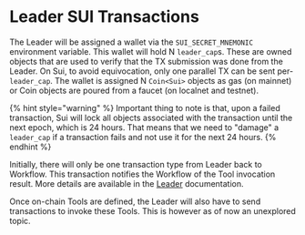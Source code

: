 # Leader SUI Transactions

The Leader will be assigned a wallet via the `SUI_SECRET_MNEMONIC` environment variable. This wallet will hold N `leader_cap`s. These are owned objects that are used to verify that the TX submission was done from the Leader. On Sui, to avoid equivocation, only one parallel TX can be sent per-`leader_cap`. The wallet is assigned N `Coin<Sui>` objects as gas (on mainnet) or Coin objects are poured from a faucet (on localnet and testnet).

<!-- Gitbook syntax -->
{% hint style="warning" %} Important thing to note is that, upon a failed transaction, Sui will lock all objects associated with the transaction until the next epoch, which is 24 hours. That means that we need to "damage" a `leader_cap` if a transaction fails and not use it for the next 24 hours. {% endhint %}

Initially, there will only be one transaction type from Leader back to Workflow. This transaction notifies the Workflow of the Tool invocation result. More details are available in the [Leader][crates-leader] documentation.

Once on-chain Tools are defined, the Leader will also have to send transactions to invoke these Tools. This is however as of now an unexplored topic.

<!-- List of references -->
[crates-leader]: ./Leader.md